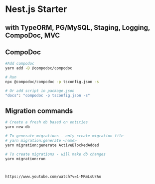 # Nest.js Starter
## with TypeORM, PG/MySQL, Staging, Logging, CompoDoc, MVC  


## CompoDoc
```bash
#Add compodoc
yarn add -D @compodoc/compodoc

# Run 
npx @compodoc/compodoc -p tsconfig.json -s

# Or add script in package.json
"docs": "compodoc -p tsconfig.json -s"
```

## Migration commands
```bash
# Create a fresh db based on entities
yarn new-db

# To generate migrations - only create migration file
# yarn migration:generate <name>
yarn migration:generate ActiveBlockedAdded

# To create migrations - will make db changes
yarn migration:run



https://www.youtube.com/watch?v=1-MRmLsUrAo

```